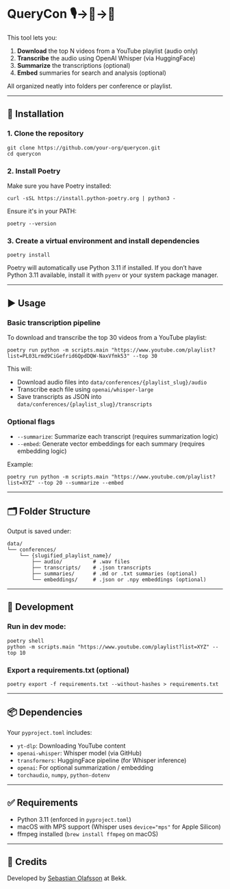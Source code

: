 # QueryCon 🎙️→📜→🧠

This tool lets you:

1. **Download** the top N videos from a YouTube playlist (audio only)
2. **Transcribe** the audio using OpenAI Whisper (via HuggingFace)
3. **Summarize** the transcriptions (optional)
4. **Embed** summaries for search and analysis (optional)

All organized neatly into folders per conference or playlist.

---

## 🔧 Installation

### 1. Clone the repository

```
git clone https://github.com/your-org/querycon.git
cd querycon
```

### 2. Install Poetry

Make sure you have Poetry installed:

```
curl -sSL https://install.python-poetry.org | python3 -
```

Ensure it's in your PATH:

```
poetry --version
```

### 3. Create a virtual environment and install dependencies

```
poetry install
```

Poetry will automatically use Python 3.11 if installed. If you don’t have Python 3.11 available, install it with `pyenv` or your system package manager.

---

## ▶️ Usage

### Basic transcription pipeline

To download and transcribe the top 30 videos from a YouTube playlist:

```
poetry run python -m scripts.main "https://www.youtube.com/playlist?list=PL03Lrmd9CiGefrid6QpdDQW-NaxVfmk53" --top 30
```

This will:

- Download audio files into `data/conferences/{playlist_slug}/audio`
- Transcribe each file using `openai/whisper-large`
- Save transcripts as JSON into `data/conferences/{playlist_slug}/transcripts`

### Optional flags

- `--summarize`: Summarize each transcript (requires summarization logic)
- `--embed`: Generate vector embeddings for each summary (requires embedding logic)

Example:

```
poetry run python -m scripts.main "https://www.youtube.com/playlist?list=XYZ" --top 20 --summarize --embed
```

---

## 🗂 Folder Structure

Output is saved under:

```
data/
└── conferences/
    └── {slugified_playlist_name}/
        ├── audio/          # .wav files
        ├── transcripts/    # .json transcripts
        ├── summaries/      # .md or .txt summaries (optional)
        └── embeddings/     # .json or .npy embeddings (optional)
```

---

## 🧪 Development

### Run in dev mode:

```
poetry shell
python -m scripts.main "https://www.youtube.com/playlist?list=XYZ" --top 10
```

### Export a requirements.txt (optional)

```
poetry export -f requirements.txt --without-hashes > requirements.txt
```

---

## 📦 Dependencies

Your `pyproject.toml` includes:

- `yt-dlp`: Downloading YouTube content
- `openai-whisper`: Whisper model (via GitHub)
- `transformers`: HuggingFace pipeline (for Whisper inference)
- `openai`: For optional summarization / embedding
- `torchaudio`, `numpy`, `python-dotenv`

---

## ✅ Requirements

- Python 3.11 (enforced in `pyproject.toml`)
- macOS with MPS support (Whisper uses `device="mps"` for Apple Silicon)
- ffmpeg installed (`brew install ffmpeg` on macOS)

---

## 🧠 Credits

Developed by [Sebastian Olafsson](mailto:sebastian.olafsson@bekk.no) at Bekk.
